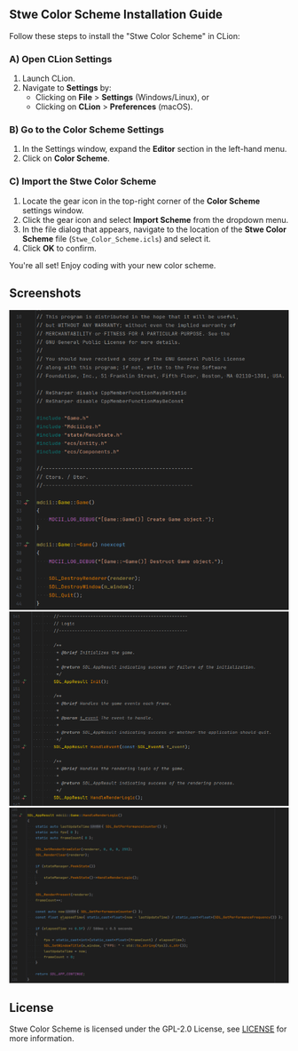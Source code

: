 ## Stwe Color Scheme Installation Guide

Follow these steps to install the "Stwe Color Scheme" in CLion:

### A) Open CLion Settings
1. Launch CLion.
2. Navigate to **Settings** by:
   - Clicking on **File** > **Settings** (Windows/Linux), or
   - Clicking on **CLion** > **Preferences** (macOS).

### B) Go to the Color Scheme Settings
1. In the Settings window, expand the **Editor** section in the left-hand menu.
2. Click on **Color Scheme**.

### C) Import the Stwe Color Scheme
1. Locate the gear icon in the top-right corner of the **Color Scheme** settings window.
2. Click the gear icon and select **Import Scheme** from the dropdown menu.
3. In the file dialog that appears, navigate to the location of the **Stwe Color Scheme** file (`Stwe_Color_Scheme.icls`) and select it.
4. Click **OK** to confirm.

You're all set! Enjoy coding with your new color scheme.

## Screenshots

<img src="https://github.com/stwe/StweColorScheme/blob/main/res/0.png" />

<img src="https://github.com/stwe/StweColorScheme/blob/main/res/1.png" />

<img src="https://github.com/stwe/StweColorScheme/blob/main/res/2.png" />

## License

Stwe Color Scheme is licensed under the GPL-2.0 License, see [LICENSE](https://github.com/stwe/StweColorScheme/blob/main/LICENSE) for more information.
